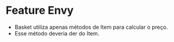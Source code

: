 # Feature Envy

- Basket utiliza apenas métodos de Item para calcular o preço.
- Esse método deveria der do Item.